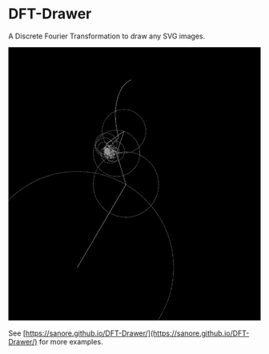 # DFT-Drawer
A Discrete Fourier Transformation to draw any SVG images.

![DFT Example](img/dft.gif)

See [https://sanore.github.io/DFT-Drawer/](https://sanore.github.io/DFT-Drawer/) for more examples.
